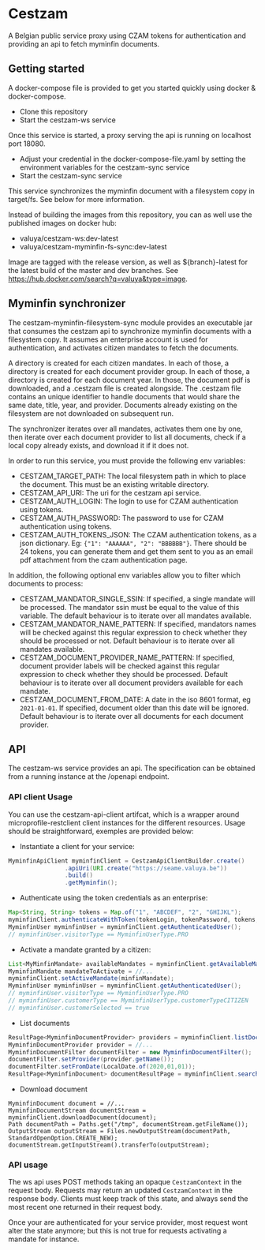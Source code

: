 # Cestzam

A Belgian public service proxy using CZAM tokens for authentication and providing an api to fetch myminfin documents.

## Getting started
A docker-compose file is provided to get you started quickly using docker & docker-compose.
- Clone this repository
- Start the cestzam-ws service

Once this service is started, a proxy serving the api is running on localhost port 18080.

- Adjust your credential in the docker-compose-file.yaml by setting the environment variables for the cestzam-sync service
- Start the cestzam-sync service

This service synchronizes the myminfin document with a filesystem copy in target/fs. See below for more information.

Instead of building the images from this repository, you can as well use the published images on docker hub:
- valuya/cestzam-ws:dev-latest
- valuya/cestzam-myminfin-fs-sync:dev-latest

Image are tagged with the release version, as well as ${branch}-latest for the latest build of the master and dev branches. See https://hub.docker.com/search?q=valuya&type=image.
  
## Myminfin synchronizer

The cestzam-myminfin-filesystem-sync module provides an executable jar that consumes the cestzam api to synchronize myminfin documents with a filesystem copy. It assumes an enterprise account is used for authentication, and activates citizen mandates to fetch the documents.

A directory is created for each citizen mandates. In each of those, a directory is created for each document provider group. In each of those, a directory is created for each document year. In those, the document pdf is downloaded, and a .cestzam file is created alongside. The .cestzam file contains an unique identifier to handle documents that would share the same date, title, year, and provider. Documents already existing on the filesystem are not downloaded on subsequent run.

The synchronizer iterates over all mandates, activates them one by one, then iterate over each document provider to list all documents, check if a local copy already exists, and download it if it does not.

In order to run this service, you must provide the following env variables:

- CESTZAM_TARGET_PATH: The local filesystem path in which to place the document. This must be an existing writable directory.
- CESTZAM_API_URI: The uri for the cestzam api service. 
- CESTZAM_AUTH_LOGIN: The login to use for CZAM authentication using tokens.
- CESTZAM_AUTH_PASSWORD: The password to use for CZAM authentication using tokens.
- CESTZAM_AUTH_TOKENS_JSON: The CZAM authentication tokens, as a json dictionary. Eg: `{"1": "AAAAAA", "2": "BBBBBB"}`. There should be 24 tokens, you can generate them and get them sent to you as an email pdf attachment from the czam authentication page. 

In addition, the following optional env variables allow you to filter which documents to process:

- CESTZAM_MANDATOR_SINGLE_SSIN: If specified, a single mandate will be processed. The mandator ssin must be equal to the value of this variable. The default behaviour is to iterate over all mandates available.
- CESTZAM_MANDATOR_NAME_PATTERN: If specified, mandators names will be checked against this regular expression to check whether they should be processed or not. Default behaviour is to iterate over all mandates available.
- CESTZAM_DOCUMENT_PROVIDER_NAME_PATTERN: If specified, document provider labels will be checked against this regular expression to check whether they should be processed. Default behaviour is to iterate over all document providers available for each mandate.
- CESTZAM_DOCUMENT_FROM_DATE: A date in the iso 8601 format, eg `2021-01-01`. If specified, document older than this date will be ignored. Default behaviour is to iterate over all documents for each document provider.

## API

The cestzam-ws service provides an api. The specification can be obtained from a running instance at the /openapi endpoint.

### API client Usage

You can use the cestzam-api-client artifcat, which is a wrapper around microprofile-restclient client instances for the different resources. Usage should be straightforward, exemples are provided below:

- Instantiate a client for your service:
```java
MyminfinApiClient myminfinClient = CestzamApiClientBuilder.create()
                .apiUri(URI.create("https://seame.valuya.be"))
                .build()
                .getMyminfin();
```
- Authenticate using the token credentials as an enterprise:
```java
Map<String, String> tokens = Map.of("1", "ABCDEF", "2", "GHIJKL");
myminfinClient.authenticateWithToken(tokenLogin, tokenPassword, tokens, Capacity.ENTERPRISE);
MyminfinUser myminfinUser = myminfinClient.getAuthenticatedUser();
// myminfinUser.visitorType == MyminfinUserType.PRO
``` 
- Activate a mandate granted by a citizen:
```java
List<MyMinfinMandate> availableMandates = myminfinClient.getAvailableMandates(MyminfinMandateType.CITIZEN);
MyminfinMandate mandateToActivate = //...
myminfinClient.setActiveMandate(minfinMandate);
MyminfinUser myminfinUser = myminfinClient.getAuthenticatedUser();
// myminfinUser.visitorType == MyminfinUserType.PRO
// myminfinUser.customerType == MyminfinUserType.customerTypeCITIZEN
// myminfinUser.customerSelected == true
```
- List documents
```java
ResultPage<MyminfinDocumentProvider> providers = myminfinClient.listDocumentsProviders();
MyminfinDocumentProvider provider = //...
MyminfinDocumentFilter documentFilter = new MyminfinDocumentFilter();
documentFilter.setProvider(provider.getName());
documentFilter.setFromDate(LocalDate.of(2020,01,01));
ResultPage<MyminfinDocument> documentResultPage = myminfinClient.searchDocuments(documentFilter);
```
- Download document
```
MyminfinDocument document = //...
MyminfinDocumentStream documentStream = myminfinClient.downloadDocument(document);
Path documentPath = Paths.get("/tmp", documentStream.getFileName());
OutputStream outputStream = Files.newOutputStream(documentPath, StandardOpenOption.CREATE_NEW);
documentStream.getInputStream().transferTo(outputStream);
```


### API usage

The ws api uses POST methods taking an opaque `CestzamContext` in the request body.
Requests may return an updated `CestzamContext` in the response body. Clients must keep track
of this state, and always send the most recent one returned in their request body.

Once your are authenticated for your service provider, most request wont alter the state anymore;
but this is not true for requests activating a mandate for instance.
